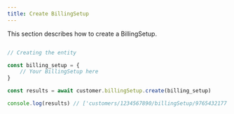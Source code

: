 ```yaml
---
title: Create BillingSetup 
---
```


This section describes how to create a BillingSetup.



```javascript

// Creating the entity

const billing_setup = {
    // Your BillingSetup here 
}

const results = await customer.billingSetup.create(billing_setup)

console.log(results) // ['customers/1234567890/billingSetup/9765432177']

```